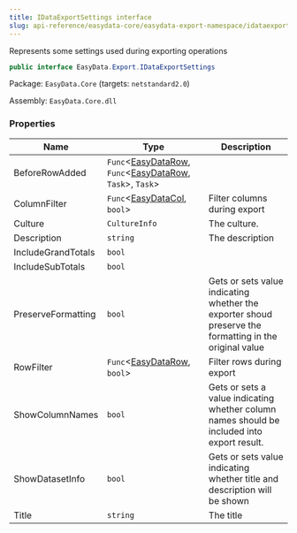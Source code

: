 ```yaml
---
title: IDataExportSettings interface
slug: api-reference/easydata-core/easydata-export-namespace/idataexportsettings-interface
---
```

Represents some settings used during exporting operations
```csharp
public interface EasyData.Export.IDataExportSettings

```
Package: `EasyData.Core` (targets: `netstandard2.0`)

Assembly: `EasyData.Core.dll`

### Properties

| Name | Type | Description | 
| --- | --- | --- | 
| BeforeRowAdded | `Func`&lt;[EasyDataRow](api-reference/easydata-core/easydata-namespace/easydatarow-class), `Func`&lt;[EasyDataRow](api-reference/easydata-core/easydata-namespace/easydatarow-class), `Task`&gt;, `Task`&gt; |  | 
| ColumnFilter | `Func`&lt;[EasyDataCol](api-reference/easydata-core/easydata-namespace/easydatacol-class), `bool`&gt; | Filter columns during export | 
| Culture | `CultureInfo` | The culture. | 
| Description | `string` | The description | 
| IncludeGrandTotals | `bool` |  | 
| IncludeSubTotals | `bool` |  | 
| PreserveFormatting | `bool` | Gets or sets value indicating whether the exporter shoud preserve the formatting in the original value | 
| RowFilter | `Func`&lt;[EasyDataRow](api-reference/easydata-core/easydata-namespace/easydatarow-class), `bool`&gt; | Filter rows during export | 
| ShowColumnNames | `bool` | Gets or sets a value indicating whether column names should be included into export result. | 
| ShowDatasetInfo | `bool` | Gets or sets value indicating whether title and description will be shown | 
| Title | `string` | The title |